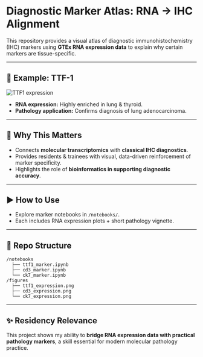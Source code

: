 # Diagnostic Marker Atlas: RNA → IHC Alignment

This repository provides a visual atlas of diagnostic immunohistochemistry (IHC) markers using **GTEx RNA expression data** to explain why certain markers are tissue-specific.  

---

## 🔬 Example: TTF-1
![TTF1 expression](figures/ttf1_expression.png)  
- **RNA expression:** Highly enriched in lung & thyroid.  
- **Pathology application:** Confirms diagnosis of lung adenocarcinoma.

---

## 📘 Why This Matters
- Connects **molecular transcriptomics** with **classical IHC diagnostics**.  
- Provides residents & trainees with visual, data-driven reinforcement of marker specificity.  
- Highlights the role of **bioinformatics in supporting diagnostic accuracy**.

---

## ▶️ How to Use
- Explore marker notebooks in `/notebooks/`.  
- Each includes RNA expression plots + short pathology vignette.  

---

## 📂 Repo Structure
```
/notebooks
  ├── ttf1_marker.ipynb
  ├── cd3_marker.ipynb
  └── ck7_marker.ipynb
/figures
  ├── ttf1_expression.png
  ├── cd3_expression.png
  └── ck7_expression.png
```

---

## ✨ Residency Relevance
This project shows my ability to **bridge RNA expression data with practical pathology markers**, a skill essential for modern molecular pathology practice.

